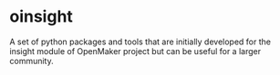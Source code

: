 # oinsight
A set of python packages and tools that are initially developed for the insight module of OpenMaker project but can be useful for a larger community.
